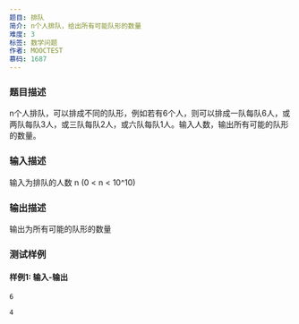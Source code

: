 ```yaml
---
题目: 排队
简介: n个人排队，给出所有可能队形的数量
难度: 3
标签: 数学问题
作者: MOOCTEST
慕码: 1687
---
```


### 题目描述

n个人排队，可以排成不同的队形，例如若有6个人，则可以排成一队每队6人，或两队每队3人，或三队每队2人，或六队每队1人。输入人数，输出所有可能的队形的数量。

### 输入描述

输入为排队的人数 n (0 < n < 10^10)

### 输出描述

输出为所有可能的队形的数量

### 测试样例

#### 样例1: 输入-输出

```
6
```

```
4
```

